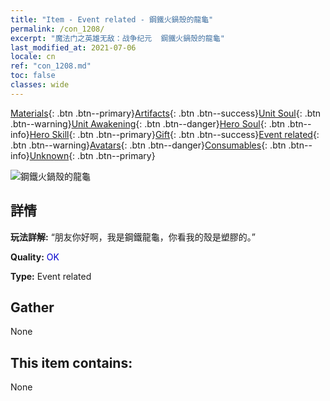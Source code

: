 ```yaml
---
title: "Item - Event related - 鋼鐵火鍋殼的龍龜"
permalink: /con_1208/
excerpt: "魔法门之英雄无敌：战争纪元  鋼鐵火鍋殼的龍龜"
last_modified_at: 2021-07-06
locale: cn
ref: "con_1208.md"
toc: false
classes: wide
---
```

 [Materials](/ItemsCN/){: .btn .btn--primary}[Artifacts](/ItemsCN/Artifacts/){: .btn .btn--success}[Unit Soul](/ItemsCN/UnitSoul/){: .btn .btn--warning}[Unit Awakening](/ItemsCN/UnitAwakening/){: .btn .btn--danger}[Hero Soul](/ItemsCN/HeroSoul/){: .btn .btn--info}[Hero Skill](/ItemsCN/HeroSkill/){: .btn .btn--primary}[Gift](/ItemsCN/Gift/){: .btn .btn--success}[Event related](/ItemsCN/Events/){: .btn .btn--warning}[Avatars](/ItemsCN/Avatars/){: .btn .btn--danger}[Consumables](/ItemsCN/Consumables/){: .btn .btn--info}[Unknown](/ItemsCN/Unknown/){: .btn .btn--primary}

 ![鋼鐵火鍋殼的龍龜](/images/t/i_81521231.png)

## 詳情
 **玩法詳解:** “朋友你好啊，我是鋼鐵龍龜，你看我的殼是塑膠的。”

 **Quality:** <span style="color: #0000CD">OK</span>

 **Type:** Event related

## Gather

  None

## This item contains:

  None

